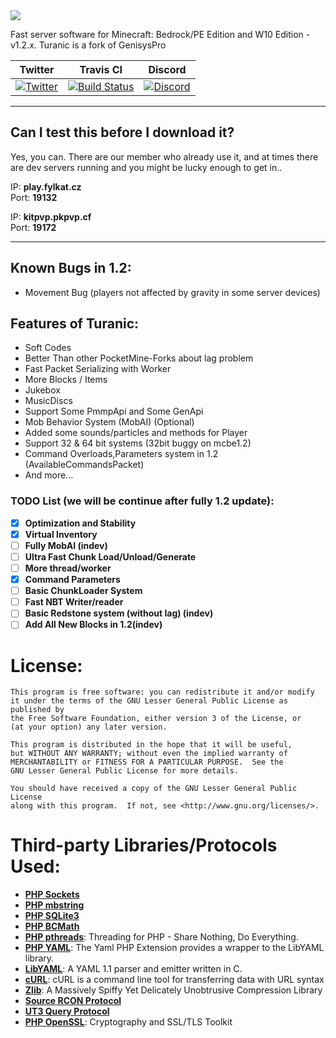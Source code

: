 <img src="https://i.imgur.com/jw0b3BH.png" border="0">

Fast server software for Minecraft: Bedrock/PE Edition and W10 Edition - v1.2.x.
Turanic is a fork of GenisysPro

| Twitter | Travis CI | Discord |
| :---: | :---: | :---: |
 [![Twitter](https://i.hizliresim.com/vJ2594.jpg)](https://twitter.com/TuranicTeam) | [![Build Status](https://travis-ci.org/TuranicTeam/Turanic.svg?branch=master)](https://travis-ci.org/TuranicTeam/Turanic) | [![Discord](https://camo.githubusercontent.com/455152269a0ed38255ed15e375084d4dd08e0c98/68747470733a2f2f696d672e736869656c64732e696f2f62616467652f636861742d6f6e253230646973636f72642d3732383944412e737667)](https://discord.gg/4GZxrdk) |

-------------
## Can I test this before I download it?
Yes, you can. There are our member who already use it, and at times there are dev servers running and you might be lucky enough to get in..<br>

IP: **play.fylkat.cz**  
Port: **19132**

IP: **kitpvp.pkpvp.cf**  
Port: **19172**

-------------

## Known Bugs in 1.2:

- Movement Bug (players not affected by gravity in some server devices)

## Features of Turanic:
- Soft Codes
- Better Than other PocketMine-Forks about lag problem
- Fast Packet Serializing with Worker
- More Blocks / Items
 - Jukebox
 - MusicDiscs
- Support Some PmmpApi and Some GenApi
- Mob Behavior System (MobAI) (Optional)
- Added some sounds/particles and methods for Player
- Support 32 & 64 bit systems (32bit buggy on mcbe1.2)
- Command Overloads,Parameters system in 1.2 (AvailableCommandsPacket)
- And more...

### TODO List (we will be continue after fully 1.2 update):
- [x] **Optimization and Stability**
- [x] **Virtual Inventory** 
- [ ] **Fully MobAI (indev)**
- [ ] **Ultra Fast Chunk Load/Unload/Generate**
- [ ] **More thread/worker**
- [x] **Command Parameters**
- [ ] **Basic ChunkLoader System**
- [ ] **Fast NBT Writer/reader**
- [ ] **Basic Redstone system (without lag) (indev)**
- [ ] **Add All New Blocks in 1.2(indev)**

# License:
```
This program is free software: you can redistribute it and/or modify
it under the terms of the GNU Lesser General Public License as published by
the Free Software Foundation, either version 3 of the License, or
(at your option) any later version.

This program is distributed in the hope that it will be useful,
but WITHOUT ANY WARRANTY; without even the implied warranty of
MERCHANTABILITY or FITNESS FOR A PARTICULAR PURPOSE.  See the
GNU Lesser General Public License for more details.

You should have received a copy of the GNU Lesser General Public License
along with this program.  If not, see <http://www.gnu.org/licenses/>.
```

# Third-party Libraries/Protocols Used:
* __[PHP Sockets](http://php.net/manual/en/book.sockets.php)__
* __[PHP mbstring](http://php.net/manual/en/book.mbstring.php)__
* __[PHP SQLite3](http://php.net/manual/en/book.sqlite3.php)__
* __[PHP BCMath](http://php.net/manual/en/book.bc.php)__
* __[PHP pthreads](http://pthreads.org/)__: Threading for PHP - Share Nothing, Do Everything.
* __[PHP YAML](https://code.google.com/p/php-yaml/)__: The Yaml PHP Extension provides a wrapper to the LibYAML library.
* __[LibYAML](http://pyyaml.org/wiki/LibYAML)__: A YAML 1.1 parser and emitter written in C.
* __[cURL](http://curl.haxx.se/)__: cURL is a command line tool for transferring data with URL syntax
* __[Zlib](http://www.zlib.net/)__: A Massively Spiffy Yet Delicately Unobtrusive Compression Library
* __[Source RCON Protocol](https://developer.valvesoftware.com/wiki/Source_RCON_Protocol)__
* __[UT3 Query Protocol](http://wiki.unrealadmin.org/UT3_query_protocol)__
* __[PHP OpenSSL](http://php.net/manual/en/book.openssl.php)__: Cryptography and SSL/TLS Toolkit
